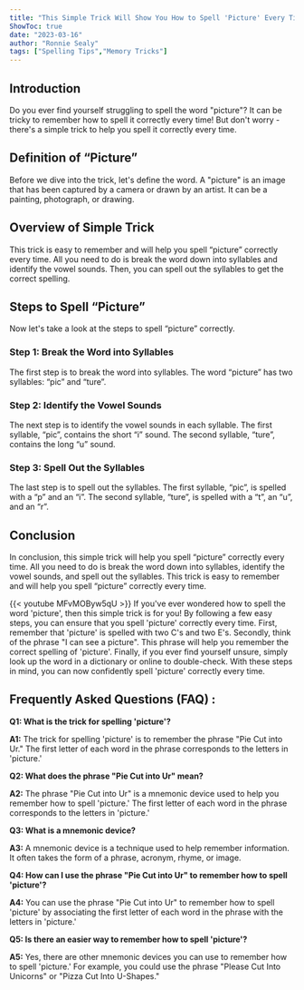 ```yaml
---
title: "This Simple Trick Will Show You How to Spell 'Picture' Every Time!"
ShowToc: true 
date: "2023-03-16"
author: "Ronnie Sealy" 
tags: ["Spelling Tips","Memory Tricks"]
---
```

## Introduction 
Do you ever find yourself struggling to spell the word "picture"? It can be tricky to remember how to spell it correctly every time! But don't worry - there's a simple trick to help you spell it correctly every time. 

## Definition of “Picture”
Before we dive into the trick, let's define the word. A "picture" is an image that has been captured by a camera or drawn by an artist. It can be a painting, photograph, or drawing. 

## Overview of Simple Trick
This trick is easy to remember and will help you spell “picture” correctly every time. All you need to do is break the word down into syllables and identify the vowel sounds. Then, you can spell out the syllables to get the correct spelling. 

## Steps to Spell “Picture”
Now let's take a look at the steps to spell “picture” correctly. 

### Step 1: Break the Word into Syllables
The first step is to break the word into syllables. The word “picture” has two syllables: “pic” and “ture”. 

### Step 2: Identify the Vowel Sounds
The next step is to identify the vowel sounds in each syllable. The first syllable, “pic”, contains the short “i” sound. The second syllable, “ture”, contains the long “u” sound. 

### Step 3: Spell Out the Syllables
The last step is to spell out the syllables. The first syllable, “pic”, is spelled with a “p” and an “i”. The second syllable, “ture”, is spelled with a “t”, an “u”, and an “r”. 

## Conclusion 
In conclusion, this simple trick will help you spell “picture” correctly every time. All you need to do is break the word down into syllables, identify the vowel sounds, and spell out the syllables. This trick is easy to remember and will help you spell “picture” correctly every time.

{{< youtube MFvMOByw5qU >}} 
If you've ever wondered how to spell the word 'picture', then this simple trick is for you! By following a few easy steps, you can ensure that you spell 'picture' correctly every time. First, remember that 'picture' is spelled with two C's and two E's. Secondly, think of the phrase "I can see a picture". This phrase will help you remember the correct spelling of 'picture'. Finally, if you ever find yourself unsure, simply look up the word in a dictionary or online to double-check. With these steps in mind, you can now confidently spell 'picture' correctly every time.

## Frequently Asked Questions (FAQ) :
**Q1: What is the trick for spelling 'picture'?**

**A1:** The trick for spelling 'picture' is to remember the phrase "Pie Cut into Ur." The first letter of each word in the phrase corresponds to the letters in 'picture.'

**Q2: What does the phrase "Pie Cut into Ur" mean?**

**A2:** The phrase "Pie Cut into Ur" is a mnemonic device used to help you remember how to spell 'picture.' The first letter of each word in the phrase corresponds to the letters in 'picture.'

**Q3: What is a mnemonic device?**

**A3:** A mnemonic device is a technique used to help remember information. It often takes the form of a phrase, acronym, rhyme, or image.

**Q4: How can I use the phrase "Pie Cut into Ur" to remember how to spell 'picture'?**

**A4:** You can use the phrase "Pie Cut into Ur" to remember how to spell 'picture' by associating the first letter of each word in the phrase with the letters in 'picture.'

**Q5: Is there an easier way to remember how to spell 'picture'?**

**A5:** Yes, there are other mnemonic devices you can use to remember how to spell 'picture.' For example, you could use the phrase "Please Cut Into Unicorns" or "Pizza Cut Into U-Shapes."






